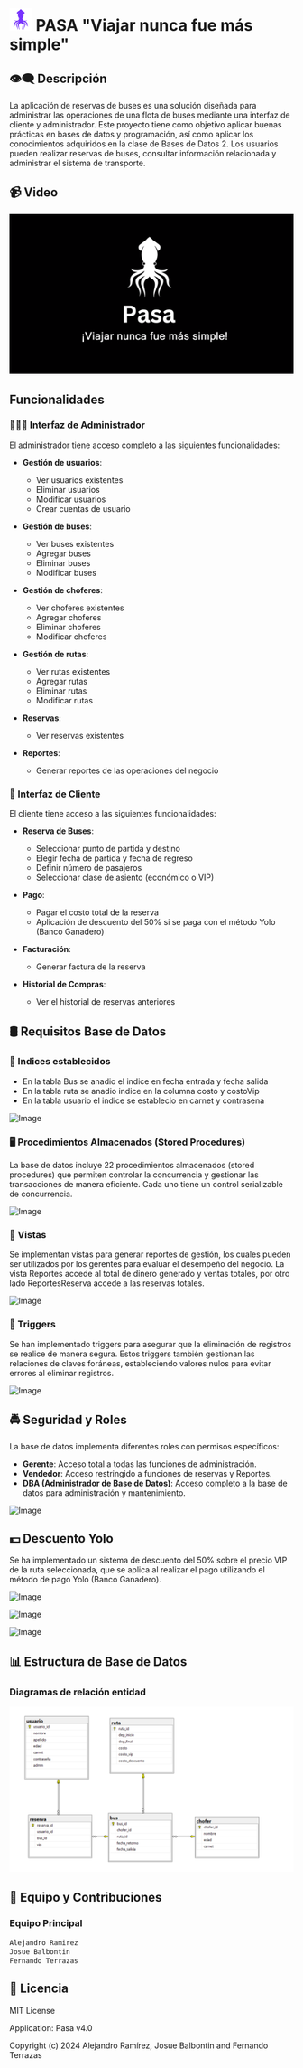 <!-- Markdown -->
<div style="display: flex; justify-content: ">
  <h1 style="margin: 0;" > <img src="ASSETS/color_positive.png" width="40" /> PASA "Viajar nunca fue más simple" </h1>
</div>

## 👁️‍🗨️​ Descripción

La aplicación de reservas de buses es una solución diseñada para administrar las operaciones de una flota de buses mediante una interfaz de cliente y administrador. Este proyecto tiene como objetivo aplicar buenas prácticas en bases de datos y programación, así como aplicar los conocimientos adquiridos en la clase de Bases de Datos 2. Los usuarios pueden realizar reservas de buses, consultar información relacionada y administrar el sistema de transporte.


## 📹 ​Video

[![Ver Video en Google Drive](IMAGES/logo.png)](https://drive.google.com/file/d/1NAG6RkiZN7XI502VA-ma2FuVwAHScZMw/view)

## Funcionalidades

### 👨🏼‍💻​ Interfaz de Administrador

El administrador tiene acceso completo a las siguientes funcionalidades:

- **Gestión de usuarios**:
  - Ver usuarios existentes
  - Eliminar usuarios
  - Modificar usuarios
  - Crear cuentas de usuario

- **Gestión de buses**:
  - Ver buses existentes
  - Agregar buses
  - Eliminar buses
  - Modificar buses

- **Gestión de choferes**:
  - Ver choferes existentes
  - Agregar choferes
  - Eliminar choferes
  - Modificar choferes

- **Gestión de rutas**:
  - Ver rutas existentes
  - Agregar rutas
  - Eliminar rutas
  - Modificar rutas

- **Reservas**:
  - Ver reservas existentes

- **Reportes**:
  - Generar reportes de las operaciones del negocio

### 🛒​ Interfaz de Cliente

El cliente tiene acceso a las siguientes funcionalidades:

- **Reserva de Buses**:
  - Seleccionar punto de partida y destino
  - Elegir fecha de partida y fecha de regreso
  - Definir número de pasajeros
  - Seleccionar clase de asiento (económico o VIP)

- **Pago**:
  - Pagar el costo total de la reserva
  - Aplicación de descuento del 50% si se paga con el método Yolo (Banco Ganadero)

- **Facturación**:
  - Generar factura de la reserva

- **Historial de Compras**:
  - Ver el historial de reservas anteriores

## 🛢 Requisitos Base de Datos

### 🔗 Indices establecidos

- En la tabla Bus se anadio el indice en fecha entrada y fecha salida
- En la tabla ruta se anadio indice en la columna costo y costoVip
- En la tabla usuario el indice se establecio en carnet y contrasena

![Image](https://github.com/user-attachments/assets/21cda3e1-8bbe-4f9f-8719-a59744448f3f)


### 🖥 Procedimientos Almacenados (Stored Procedures)

La base de datos incluye 22 procedimientos almacenados (stored procedures) que permiten controlar la concurrencia y gestionar las transacciones de manera eficiente. Cada uno tiene un control serializable de concurrencia.

![Image](https://github.com/user-attachments/assets/1d241db8-dda4-4760-ab54-a8c2734bbc83)

### 👀 ​Vistas

Se implementan vistas para generar reportes de gestión, los cuales pueden ser utilizados por los gerentes para evaluar el desempeño del negocio. La vista Reportes accede al total de dinero generado y ventas totales, por otro lado ReportesReserva accede a las reservas totales.

![Image](https://github.com/user-attachments/assets/30dce6e1-9950-4778-b7f6-5864dd74872a)

### 🐯 Triggers

Se han implementado triggers para asegurar que la eliminación de registros se realice de manera segura. Estos triggers también gestionan las relaciones de claves foráneas, estableciendo valores nulos para evitar errores al eliminar registros.

![Image](https://github.com/user-attachments/assets/fd0756c9-4c9e-4ddb-a9dc-d6f9221bea63)

## 🚔​ Seguridad y Roles

La base de datos implementa diferentes roles con permisos específicos:

- **Gerente**: Acceso total a todas las funciones de administración.
- **Vendedor**: Acceso restringido a funciones de reservas y Reportes.
- **DBA (Administrador de Base de Datos)**: Acceso completo a la base de datos para administración y mantenimiento.

![Image](https://github.com/user-attachments/assets/e3dbd9d3-0465-476c-a75b-0760ed6e7c5c)

## 💵 ​Descuento Yolo

Se ha implementado un sistema de descuento del 50% sobre el precio VIP de la ruta seleccionada, que se aplica al realizar el pago utilizando el método de pago Yolo (Banco Ganadero).

![Image](https://github.com/user-attachments/assets/1d44b436-39aa-48a7-ae0e-6349cf85492c)

![Image](https://github.com/user-attachments/assets/e9bf2e19-56d4-4926-bac8-0cdbc5344581)

![Image](https://github.com/user-attachments/assets/e9daf158-9842-473c-9e38-5e6168c66934)

## 📊 Estructura de Base de Datos

### Diagramas de relación entidad

![alt text](IMAGES/entity_relationship_diagram.png)

## 👥 Equipo y Contribuciones

### Equipo Principal
```
Alejandro Ramirez
Josue Balbontin
Fernando Terrazas
```

## 📄 Licencia

MIT License 

Application: Pasa v4.0

Copyright (c) 2024 Alejandro Ramírez, Josue Balbontin and Fernando Terrazas
